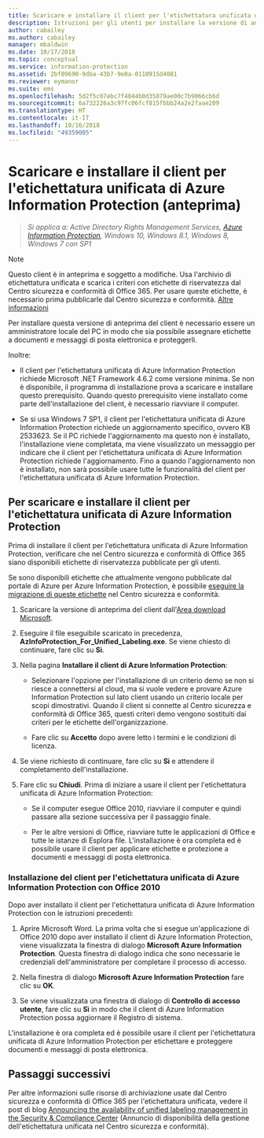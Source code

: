 ```yaml
---
title: Scaricare e installare il client per l'etichettatura unificata di Azure Information Protection (anteprima)
description: Istruzioni per gli utenti per installare la versione di anteprima del client che supporta l'etichettatura unificata di Azure Information Protection per Windows, in modo da potere classificare e proteggere documenti e messaggi di posta elettronica.
author: cabailey
ms.author: cabailey
manager: mbaldwin
ms.date: 10/17/2018
ms.topic: conceptual
ms.service: information-protection
ms.assetid: 2bf09690-9dba-43b7-9e0a-0110915d4081
ms.reviewer: eymanor
ms.suite: ems
ms.openlocfilehash: 5d2f5c07ebc7f4844b0d35879ae00c7b9066cb6d
ms.sourcegitcommit: 6a732226a3c97fc06fcf815fbbb24a2e2faae209
ms.translationtype: HT
ms.contentlocale: it-IT
ms.lasthandoff: 10/16/2018
ms.locfileid: "49359005"
---
```

# <a name="download-and-install-the-azure-information-protection-unified-labeling-client-preview"></a>Scaricare e installare il client per l'etichettatura unificata di Azure Information Protection (anteprima)

>*Si applica a: Active Directory Rights Management Services, [Azure Information Protection](https://azure.microsoft.com/pricing/details/information-protection), Windows 10, Windows 8.1, Windows 8, Windows 7 con SP1*

> [!NOTE]
> Questo client è in anteprima e soggetto a modifiche. Usa l'archivio di etichettatura unificata e scarica i criteri con etichette di riservatezza dal Centro sicurezza e conformità di Office 365. Per usare queste etichette, è necessario prima pubblicarle dal Centro sicurezza e conformità. [Altre informazioni](https://techcommunity.microsoft.com/t5/Security-Privacy-and-Compliance/Announcing-the-availability-of-unified-labeling-management-in/ba-p/262492)

Per installare questa versione di anteprima del client è necessario essere un amministratore locale del PC in modo che sia possibile assegnare etichette a documenti e messaggi di posta elettronica e proteggerli.

Inoltre:

- Il client per l'etichettatura unificata di Azure Information Protection richiede Microsoft .NET Framework 4.6.2 come versione minima. Se non è disponibile, il programma di installazione prova a scaricare e installare questo prerequisito. Quando questo prerequisito viene installato come parte dell'installazione del client, è necessario riavviare il computer.

- Se si usa Windows 7 SP1, il client per l'etichettatura unificata di Azure Information Protection richiede un aggiornamento specifico, ovvero KB 2533623. Se il PC richiede l'aggiornamento ma questo non è installato, l'installazione viene completata, ma viene visualizzato un messaggio per indicare che il client per l'etichettatura unificata di Azure Information Protection richiede l'aggiornamento. Fino a quando l'aggiornamento non è installato, non sarà possibile usare tutte le funzionalità del client per l'etichettatura unificata di Azure Information Protection. 

## <a name="to-download-and-install-the-azure-information-protection-unified-labeling-client"></a>Per scaricare e installare il client per l'etichettatura unificata di Azure Information Protection

Prima di installare il client per l'etichettatura unificata di Azure Information Protection, verificare che nel Centro sicurezza e conformità di Office 365 siano disponibili etichette di riservatezza pubblicate per gli utenti. 

Se sono disponibili etichette che attualmente vengono pubblicate dal portale di Azure per Azure Information Protection, è possibile [eseguire la migrazione di queste etichette](../configure-policy-migrate-labels.md) nel Centro sicurezza e conformità.

1. Scaricare la versione di anteprima del client dall'[Area download Microsoft](https://www.microsoft.com/en-us/download/details.aspx?id=57440).

2. Eseguire il file eseguibile scaricato in precedenza, **AzInfoProtection_For_Unified_Labeling.exe**. Se viene chiesto di continuare, fare clic su **Sì**.    

3. Nella pagina **Installare il client di Azure Information Protection**:     
    - Selezionare l'opzione per l'installazione di un criterio demo se non si riesce a connettersi al cloud, ma si vuole vedere e provare Azure Information Protection sul lato client usando un criterio locale per scopi dimostrativi. Quando il client si connette al Centro sicurezza e conformità di Office 365, questi criteri demo vengono sostituiti dai criteri per le etichette dell'organizzazione.

    - Fare clic su **Accetto** dopo avere letto i termini e le condizioni di licenza.    

4. Se viene richiesto di continuare, fare clic su **Sì** e attendere il completamento dell'installazione.    

6. Fare clic su **Chiudi**. Prima di iniziare a usare il client per l'etichettatura unificata di Azure Information Protection:    

    - Se il computer esegue Office 2010, riavviare il computer e quindi passare alla sezione successiva per il passaggio finale.    
        
    - Per le altre versioni di Office, riavviare tutte le applicazioni di Office e tutte le istanze di Esplora file. L'installazione è ora completa ed è possibile usare il client per applicare etichette e protezione a documenti e messaggi di posta elettronica.    

### <a name="installing-the-azure-information-protection-unified-labeling-client-with-office-2010"></a>Installazione del client per l'etichettatura unificata di Azure Information Protection con Office 2010

Dopo aver installato il client per l'etichettatura unificata di Azure Information Protection con le istruzioni precedenti:

1. Aprire Microsoft Word. La prima volta che si esegue un'applicazione di Office 2010 dopo aver installato il client di Azure Information Protection, viene visualizzata la finestra di dialogo **Microsoft Azure Information Protection**. Questa finestra di dialogo indica che sono necessarie le credenziali dell'amministratore per completare il processo di accesso.

2. Nella finestra di dialogo **Microsoft Azure Information Protection** fare clic su **OK**.

3. Se viene visualizzata una finestra di dialogo di **Controllo di accesso utente**, fare clic su **Sì** in modo che il client di Azure Information Protection possa aggiornare il Registro di sistema.

L'installazione è ora completa ed è possibile usare il client per l'etichettatura unificata di Azure Information Protection per etichettare e proteggere documenti e messaggi di posta elettronica.

## <a name="next-steps"></a>Passaggi successivi

Per altre informazioni sulle risorse di archiviazione usate dal Centro sicurezza e conformità di Office 365 per l'etichettatura unificata, vedere il post di blog [Announcing the availability of unified labeling management in the Security & Compliance Center](https://techcommunity.microsoft.com/t5/Security-Privacy-and-Compliance/Announcing-the-availability-of-unified-labeling-management-in/ba-p/262492) (Annuncio di disponibilità della gestione dell'etichettatura unificata nel Centro sicurezza e conformità).


